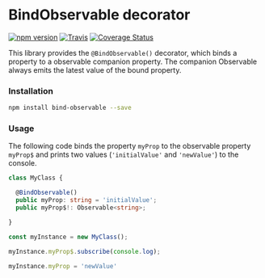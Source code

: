 # BindObservable decorator

[![npm version](https://badge.fury.io/js/bind-observable.svg)](https://badge.fury.io/js/bind-observable)
[![Travis](https://travis-ci.org/PSanetra/bind-observable.svg?branch=master)](https://travis-ci.org/PSanetra/bind-observable)
[![Coverage Status](https://coveralls.io/repos/github/PSanetra/bind-observable/badge.svg?branch=master)](https://coveralls.io/github/PSanetra/bind-observable?branch=master)

This library provides the `@BindObservable()` decorator, which binds a property to a observable companion property. The companion Observable always emits the latest value of the bound property.   

### Installation

```bash
npm install bind-observable --save
```

### Usage

The following code binds the property `myProp` to the observable property `myProp$` and prints two values (`'initialValue'` and `'newValue'`) to the console. 

```typescript
class MyClass {

  @BindObservable()
  public myProp: string = 'initialValue';
  public myProp$!: Observable<string>;

}

const myInstance = new MyClass();

myInstance.myProp$.subscribe(console.log);

myInstance.myProp = 'newValue'

```
